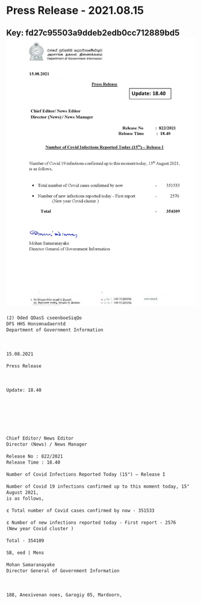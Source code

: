 # Press Release  - 2021.08.15 
Key: fd27c95503a9ddeb2edb0cc712889bd5 
![img](img/fd27c95503a9ddeb2edb0cc712889bd5.jpg)
---
```
(2) Oded QOasS cseenboeSiqQo
DFS HHS Honsmnadaerntd
Department of Government Information

 

15.08.2021

Press Release

 

Update: 18.40

 

 

 

Chief Editor/ News Editor
Director (News) / News Manager

Release No : 822/2021
Release Time : 18.40

Number of Covid Infections Reported Today (15") — Release I

Number of Covid 19 infections confirmed up to this moment today, 15" August 2021,
is as follows,

¢ Total number of Covid cases confirmed by now - 351533

¢ Number of new infections reported today - First report - 2576
(New year Covid cluster )

Total - 354109

SB, eed | Mens

Mohan Samaranayake
Director General of Government Information

   

188, Anexivenan noes, Garogiy 05, Mardoorn,

```
